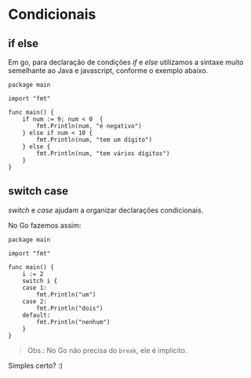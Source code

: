 # Condicionais

## if else

Em go, para declaração de condições *if* e *else* utilizamos a sintaxe muito semelhante ao Java e javascript, conforme o exemplo abaixo.

```golang
package main

import "fmt"

func main() {
    if num := 9; num < 0  {
        fmt.Println(num, "é negativo")
    } else if num < 10 {
        fmt.Println(num, "tem um dígito")
    } else {
        fmt.Println(num, "tem vários dígitos")
    }
}
```

## switch case

*switch* e *case* ajudam a organizar declarações condicionais.

No Go fazemos assim:

```golang
package main

import "fmt"

func main() {
	i := 2
	switch i {
	case 1:
		fmt.Println("um")
	case 2:
		fmt.Println("dois")
	default:
		fmt.Println("nenhum")
	}
}
```

> Obs.: No Go não precisa do `break`, ele é implicito.

Simples certo? :)